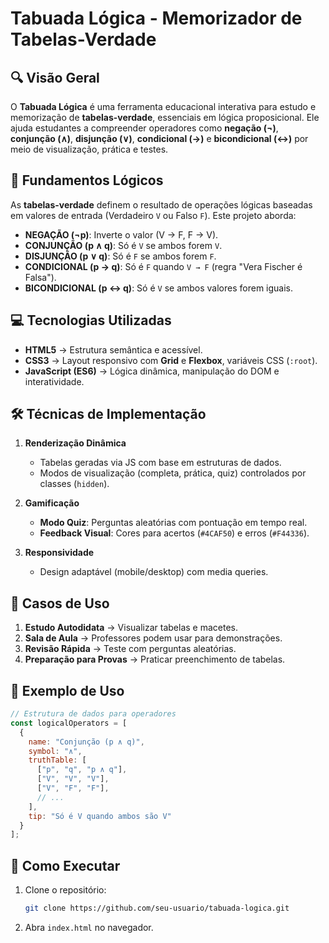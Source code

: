 # Tabuada Lógica - Memorizador de Tabelas-Verdade  

## 🔍 Visão Geral  
O **Tabuada Lógica** é uma ferramenta educacional interativa para estudo e memorização de **tabelas-verdade**, essenciais em lógica proposicional. Ele ajuda estudantes a compreender operadores como **negação (¬)**, **conjunção (∧)**, **disjunção (∨)**, **condicional (→)** e **bicondicional (↔)** por meio de visualização, prática e testes.  

## 📖 Fundamentos Lógicos  
As **tabelas-verdade** definem o resultado de operações lógicas baseadas em valores de entrada (Verdadeiro `V` ou Falso `F`). Este projeto aborda:  
- **NEGAÇÃO (¬p)**: Inverte o valor (V → F, F → V).  
- **CONJUNÇÃO (p ∧ q)**: Só é `V` se ambos forem `V`.  
- **DISJUNÇÃO (p ∨ q)**: Só é `F` se ambos forem `F`.  
- **CONDICIONAL (p → q)**: Só é `F` quando `V → F` (regra "Vera Fischer é Falsa").  
- **BICONDICIONAL (p ↔ q)**: Só é `V` se ambos valores forem iguais.  

## 💻 Tecnologias Utilizadas  
- **HTML5** → Estrutura semântica e acessível.  
- **CSS3** → Layout responsivo com **Grid** e **Flexbox**, variáveis CSS (`:root`).  
- **JavaScript (ES6)** → Lógica dinâmica, manipulação do DOM e interatividade.  

## 🛠️ Técnicas de Implementação  
1. **Renderização Dinâmica**  
   - Tabelas geradas via JS com base em estruturas de dados.  
   - Modos de visualização (completa, prática, quiz) controlados por classes (`hidden`).  

2. **Gamificação**  
   - **Modo Quiz**: Perguntas aleatórias com pontuação em tempo real.  
   - **Feedback Visual**: Cores para acertos (`#4CAF50`) e erros (`#F44336`).  

3. **Responsividade**  
   - Design adaptável (mobile/desktop) com media queries.  

## 🎯 Casos de Uso  
1. **Estudo Autodidata** → Visualizar tabelas e macetes.  
2. **Sala de Aula** → Professores podem usar para demonstrações.  
3. **Revisão Rápida** → Teste com perguntas aleatórias.  
4. **Preparação para Provas** → Praticar preenchimento de tabelas.  

## 📌 Exemplo de Uso  
```javascript
// Estrutura de dados para operadores
const logicalOperators = [
  {
    name: "Conjunção (p ∧ q)",
    symbol: "∧",
    truthTable: [
      ["p", "q", "p ∧ q"],
      ["V", "V", "V"],
      ["V", "F", "F"],
      // ...
    ],
    tip: "Só é V quando ambos são V"
  }
];
```

## 🚀 Como Executar  
1. Clone o repositório:  
   ```bash
   git clone https://github.com/seu-usuario/tabuada-logica.git
   ```  
2. Abra `index.html` no navegador.  
